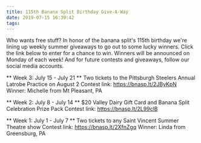 ```yaml
---
title: 115th Banana Split Birthday Give-A-Way
date: 2019-07-15 16:39:42
tags:
---
```

Who wants free stuff? In honor of the banana split's 115th birthday we're lining up weekly summer giveaways to go out to some lucky winners.<!-- more --> Click the link below to enter for a chance to win. Winners will be announced on Monday of each week! And for future contests and giveaways, follow our social media accounts.

** Week 3: July 15 - July 21 **
Two tickets to the Pittsburgh Steelers Annual Latrobe Practice on August 2
Contest link: https://bnasp.lt/2JByKpN
Winner: Michelle from Mt Pleasant, PA

** Week 2: July 8 - July 14 **
$20 Valley Dairy Gift Card and Banana Split Celebration Prize Pack
Contest link: https://bnasp.lt/2L99clB

** Week 1: July 1 - July 7 **
Two tickets to any Saint Vincent Summer Theatre show
Contest link: https://bnasp.lt/2XfnZgq
Winner: Linda from Greensburg, PA